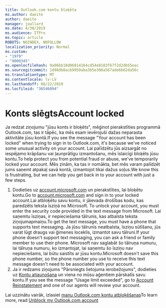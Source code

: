 ```yaml
---
title: Outlook.com kontu bloķēta
ms.author: daeite
author: daeite
manager: joallard
ms.date: 4/30/2019
ms.audience: ITPro
ms.topic: article
ROBOTS: NOINDEX, NOFOLLOW
localization_priority: Normal
ms.custom:
- "1979"
- "9000345"
ms.openlocfilehash: 9a96bb18d06814164cd54e8183f67f2d2db55eac
ms.sourcegitcommit: 1d98db8acb9959aba3b5e308a567ade6b62da56c
ms.translationtype: MT
ms.contentlocale: lv-LV
ms.lasthandoff: 08/22/2019
ms.locfileid: "36546094"
---
```

# <a name="account-locked"></a><span data-ttu-id="23cf4-102">Konts slēgts</span><span class="sxs-lookup"><span data-stu-id="23cf4-102">Account locked</span></span>

<span data-ttu-id="23cf4-103">Ja redzat ziņojumu "jūsu konts ir bloķēts", mēģinot pierakstīties programmā Outlook.com, tas ir tāpēc, ka mēs esam ievērojuši dažas neparasta aktivitāte jūsu kontā.</span><span class="sxs-lookup"><span data-stu-id="23cf4-103">If you see the message "Your account has been locked" when trying to sign in to Outlook.com, it's because we've noticed some unusual activity on your account.</span></span> <span data-ttu-id="23cf4-104">Lai palīdzētu jūs aizsargāt no iespējamo krāpšanu vai ļaunprātīgu izmantošanu, mēs īslaicīgi bloķēts jūsu kontu.</span><span class="sxs-lookup"><span data-stu-id="23cf4-104">To help protect you from potential fraud or abuse, we've temporarily locked your account.</span></span> <span data-ttu-id="23cf4-105">Mēs zinām, ka tas ir nomākta, bet mēs varam palīdzēt jums saņemt atpakaļ savā kontā, izmantojot tikai dažus soļus.</span><span class="sxs-lookup"><span data-stu-id="23cf4-105">We know this is frustrating, but we can help you get back in to your account with just a few steps.</span></span>

1. <span data-ttu-id="23cf4-106">Dodieties uz [account.microsoft.com](https://go.microsoft.com/fwlink/?linkid=2090484) un pierakstīties, lai bloķētu kontu.</span><span class="sxs-lookup"><span data-stu-id="23cf4-106">Go to [account.microsoft.com](https://go.microsoft.com/fwlink/?linkid=2090484) and sign in to your locked account.</span></span><span data-ttu-id="23cf4-107">Lai atbloķētu savu kontu, ir jāievada drošības kodu, kas paredzēts teksta īsziņā no Microsoft.</span><span class="sxs-lookup"><span data-stu-id="23cf4-107"> To unlock your account, you must enter the security code provided in the text message from Microsoft.</span></span> <span data-ttu-id="23cf4-108">Lai saņemtu īsziņas, ir nepieciešama tālrunis, kas atbalsta teksta ziņojumapmaiņu.</span><span class="sxs-lookup"><span data-stu-id="23cf4-108">To get the text message, you must have a phone that supports text messaging.</span></span> <span data-ttu-id="23cf4-109">Ja jūsu tālrunis neatbalsta, īsziņu sūtīšanu, jūs varat lūgt draugs vai ģimenes loceklis, izmantot savu tālruni.</span><span class="sxs-lookup"><span data-stu-id="23cf4-109">If your phone doesn't support text messaging, you can ask a friend or family member to use their phone.</span></span> <span data-ttu-id="23cf4-110">Microsoft nav saglabāt šo tālruņa numuru, lai tālruņa numuru, ko izmantojat, lai saņemtu šo īsziņu nav nepieciešams, lai būtu saistīts ar jūsu kontu.</span><span class="sxs-lookup"><span data-stu-id="23cf4-110">Microsoft doesn't save this phone number, so the phone number you use to receive this text message doesn't need to be associated with your account.</span></span>
2. <span data-ttu-id="23cf4-111">Ja ir redzams ziņojums "Pārsniegts lietojuma ierobežojums", dodieties uz [Kontu atjaunošana](https://go.microsoft.com/fwlink/?linkid=2090483) un viena no mūsu aģentiem pārskatīs savu kontu.</span><span class="sxs-lookup"><span data-stu-id="23cf4-111">If you see the message "Usage limit exceeded", go to [Account Reinstatement](https://go.microsoft.com/fwlink/?linkid=2090483) and one of our agents will review your account.</span></span>

<span data-ttu-id="23cf4-112">Lai uzzinātu vairāk, izlasiet [manu Outlook.com kontu atbloķēšanas](https://support.office.com/article/f4ad2701-d166-4d8b-8a6a-9af2a1f8a4c4?wt.mc_id=Office_Outlook_com_Alchemy)</span><span class="sxs-lookup"><span data-stu-id="23cf4-112">To learn more, read [Unblock my Outlook.com account](https://support.office.com/article/f4ad2701-d166-4d8b-8a6a-9af2a1f8a4c4?wt.mc_id=Office_Outlook_com_Alchemy)</span></span> 